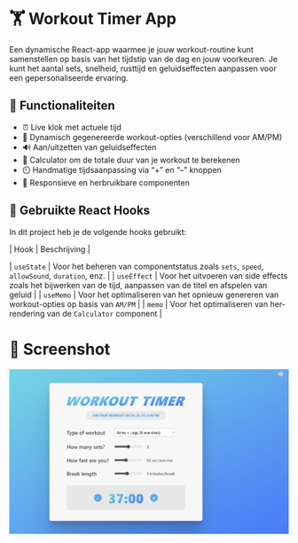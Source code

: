 
# 🏋️ Workout Timer App

Een dynamische React-app waarmee je jouw workout-routine kunt samenstellen op basis van het tijdstip van de dag en jouw voorkeuren. Je kunt het aantal sets, snelheid, rusttijd en geluidseffecten aanpassen voor een gepersonaliseerde ervaring.

## 🚀 Functionaliteiten

- ⏰ Live klok met actuele tijd
- 🧠 Dynamisch gegenereerde workout-opties (verschillend voor AM/PM)
- 🔊 Aan/uitzetten van geluidseffecten
- 🔢 Calculator om de totale duur van je workout te berekenen
- ⏲️ Handmatige tijdsaanpassing via “+” en “–” knoppen
- 📱 Responsieve en herbruikbare componenten

## 🔁 Gebruikte React Hooks

In dit project heb je de volgende hooks gebruikt:

| Hook            | Beschrijving |

| `useState`      | Voor het beheren van componentstatus zoals `sets`, `speed`, `allowSound`, `duration`, enz. |
| `useEffect`     | Voor het uitvoeren van side effects zoals het bijwerken van de tijd, aanpassen van de titel en afspelen van geluid |
| `useMemo`       | Voor het optimaliseren van het opnieuw genereren van workout-opties op basis van `AM/PM` |
| `memo`          | Voor het optimaliseren van her-rendering van de `Calculator` component |

# 📸 Screenshot

![Screenshot van de Workout Timer App](https://github.com/AlinaAMG/React-practicing/blob/Workout-Timer/public/workoutTimer.jpg)
